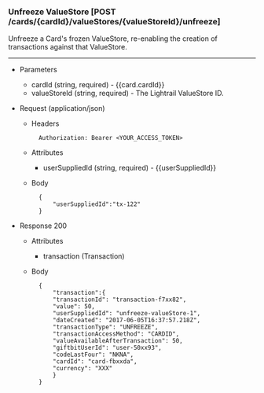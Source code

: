### Unfreeze ValueStore [POST /cards/{cardId}/valueStores/{valueStoreId}/unfreeze]
Unfreeze a Card's frozen ValueStore, re-enabling the creation of transactions against that ValueStore.

---
+ Parameters
    + cardId (string, required) - {{card.cardId}}
    + valueStoreId (string, required) - The Lightrail ValueStore ID.

+ Request (application/json)
    + Headers
    
            Authorization: Bearer <YOUR_ACCESS_TOKEN>

    + Attributes
        + userSuppliedId (string, required) - {{userSuppliedId}}
        
    + Body 
    
            {
                "userSuppliedId":"tx-122"
            }
    
+ Response 200
    + Attributes
        + transaction (Transaction)

    + Body

            {
                "transaction":{
                "transactionId": "transaction-f7xx82",
                "value": 50,
                "userSuppliedId": "unfreeze-valueStore-1",
                "dateCreated": "2017-06-05T16:37:57.218Z",
                "transactionType": "UNFREEZE",
                "transactionAccessMethod": "CARDID",
                "valueAvailableAfterTransaction": 50,
                "giftbitUserId": "user-50xx93",
                "codeLastFour": "NKNA",
                "cardId": "card-fbxxda",
                "currency": "XXX"
                }
            }

